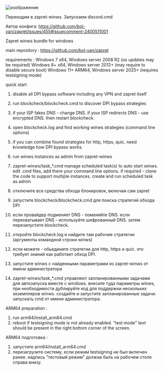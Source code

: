
![изображение](https://github.com/user-attachments/assets/67ad10a1-6056-4cfd-bae5-8866fc943cdb)

Переходим в zapret-winws.
Запускаем discord.cmd

Автор конфига:
https://github.com/bol-van/zapret/issues/455#issuecomment-2400511001

﻿Zapret winws bundle for windows

main repository : https://github.com/bol-van/zapret

requirements :
 Windows 7 x64, Windows server 2008 R2 (os updates may be required)
 Windows 8+ x64, Windows server 2012+ (may require to disable secure boot)
 Windows 11+ ARM64, Windows server 2025+ (requires testsigning mode)

quick start

1) disable all DPI bypass software including any VPN and zapret itself
2) run blockcheck/blockcheck.cmd to discover DPI bypass strategies
3) if your ISP fakes DNS - change DNS. if your ISP redirects DNS - use encrypted DNS. then restart blockcheck.
4) open blockcheck.log and find working winws strategies (command line options)
5) if you can combine found strategies for http, https, quic. need knowledge how DPI bypass works.
6) run winws instances as admin from zapret-winws
7) zapret-winws/task_*.cmd manage scheduled task(s) to auto start winws.
   edit .cmd files, add there your command line options. if required - clone the code to support multiple instances.
   create and run scheduled task as admin

1) отключите все средства обхода блокировок, включая сам zapret
2) запустите blockcheck/blockcheck.cmd для поиска стратегий обхода DPI
3) если провайдер подменяет DNS - поменяйте DNS. если перехватывает DNS - используйте шифрованный DNS. затем перезапустите blockcheck.
4) откройте blockcheck.log и найдите там рабочие стратегии (аргументы командной строки winws)
5) если можете - обьедините стратегии для http, https и quic. это требует знаний как работает обход DPI.
6) запустите winws с найденными параметрами из zapret-winws от имени администратора
7) zapret-winws/task_*.cmd управляют запланированными задачами для автозапуска вместе с windows.
   внесите туда параметры winws, при необходимости дублируйте код для поддержки нескольких экземпляров winws.
   создайте и запустите запланированные задачи. запускать cmd от имени администратора.


ARM64 preparation :
1) run arm64/install_arm64.cmd
2) reboot if testsigning mode is not already enabled. "test mode" text should be present in the right bottom corner of the screen.

ARM64 подготовка :
1) запустите arm64/install_arm64.cmd
2) перезагрузите систему, если режим testsigning не был включен ранее. надпись "тестовый режим" должна быть на рабочем столе справа внизу.
